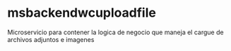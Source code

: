 # msbackendwcuploadfile

Microservicio para contener la logica de negocio que maneja el cargue de archivos adjuntos e imagenes
